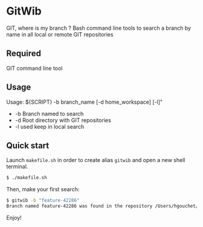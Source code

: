 # GitWib

GIT, where is my branch ?
Bash command line tools to search a branch by name in all local or remote GIT repositories

## Required

GIT command line tool

## Usage

Usage: ${SCRIPT} -b branch_name [-d home_workspace] [-l]"
* -b Branch named to search
* -d Root directory with GIT repositories
* -l used keep in local search

## Quick start

Launch `makefile.sh` in order to create alias `gitwib` and open a new shell terminal.

```bash
$ ./makefile.sh
````

Then, make your first search:

```bash
$ gitwib -b "feature-42286"
Branch named feature-42286 was found in the repository /Users/hgouchet/Documents/my-project/.git
````

Enjoy!